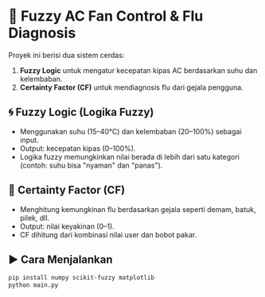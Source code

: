 # 🔧 Fuzzy AC Fan Control & Flu Diagnosis

Proyek ini berisi dua sistem cerdas:

1. **Fuzzy Logic** untuk mengatur kecepatan kipas AC berdasarkan suhu dan kelembaban.
2. **Certainty Factor (CF)** untuk mendiagnosis flu dari gejala pengguna.

## 🌀 Fuzzy Logic (Logika Fuzzy)
- Menggunakan suhu (15–40°C) dan kelembaban (20–100%) sebagai input.
- Output: kecepatan kipas (0–100%).
- Logika fuzzy memungkinkan nilai berada di lebih dari satu kategori (contoh: suhu bisa "nyaman" dan "panas").

## 🤒 Certainty Factor (CF)
- Menghitung kemungkinan flu berdasarkan gejala seperti demam, batuk, pilek, dll.
- Output: nilai keyakinan (0–1).
- CF dihitung dari kombinasi nilai user dan bobot pakar.

## ▶️ Cara Menjalankan
```bash
pip install numpy scikit-fuzzy matplotlib
python main.py
